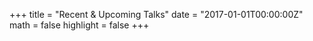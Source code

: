 +++
title = "Recent & Upcoming Talks"
date = "2017-01-01T00:00:00Z"
math = false
highlight = false
+++

